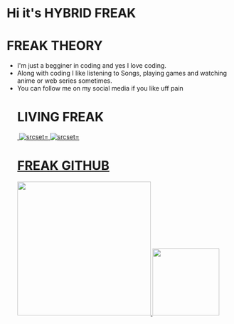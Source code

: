 # Hi it's HYBRID FREAK
# FREAK THEORY
<ul>
  <li> I'm just a begginer in coding and yes I love coding.
  </li>
  <li>
   Along with coding I like listening to Songs, playing games and watching anime or web series sometimes.
  </li>
  <li>
    You can follow me on my social media if you like uff pain
  </li>
  
  # LIVING FREAK 
<div align = left> 
  <a href="https://t.me/TIMESOFFREAK"><img src=https://img.shields.io/badge/TIMESOFFREAK-00ccff?style=for-the-badge&logo=telegram&logoColor=red alt="" srcset=""</a>
    <a href="https://www.instagram.com/freak_hybrid/"><img src=https://img.shields.io/badge/HYBRIDFREAK-E4405F?style=for-the-badge&logo=instagram&logoColor=black alt=" srcset="</a>
<a href="https://www.twitter.com/HybridFreakk"><img src=https://img.shields.io/badge/HYBRIDFREAK-1DA1F2?style=for-the-badge&logo=twitter&logoColor=white alt=" srcset="</a>
  
  # FREAK GITHUB
  <img src='https://github-readme-stats.vercel.app/api?username=HYBRIDFREAK&title_color=f4ff04&text_color=fff249&icon_color=ffdb62&bg_color=000000&hide_border=true'
       height=300>
    <img src='https://github-readme-stats.vercel.app/api/top-langs/?username=HYBRIDFREAK&layout=compact&title_color=f4ff04&text_color=fff249&icon_color=ffdb62&bg_color=000000&hide_border=true' height=150>
